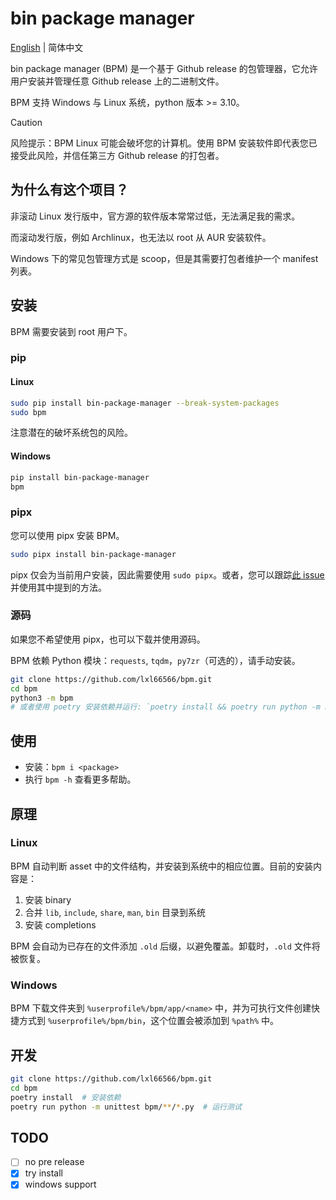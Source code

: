 # bin package manager

[English](../README.md) | 简体中文

bin package manager (BPM) 是一个基于 Github release 的包管理器，它允许用户安装并管理任意 Github release 上的二进制文件。

BPM 支持 Windows 与 Linux 系统，python 版本 >= 3.10。

> [!CAUTION]
> 风险提示：BPM Linux 可能会破坏您的计算机。使用 BPM 安装软件即代表您已接受此风险，并信任第三方 Github release 的打包者。

## 为什么有这个项目？

非滚动 Linux 发行版中，官方源的软件版本常常过低，无法满足我的需求。

而滚动发行版，例如 Archlinux，也无法以 root 从 AUR 安装软件。

Windows 下的常见包管理方式是 scoop，但是其需要打包者维护一个 manifest 列表。

## 安装

BPM 需要安装到 root 用户下。

### pip

#### Linux

```sh
sudo pip install bin-package-manager --break-system-packages
sudo bpm
```

注意潜在的破坏系统包的风险。

#### Windows

```sh
pip install bin-package-manager
bpm
```

### pipx

您可以使用 pipx 安装 BPM。

```sh
sudo pipx install bin-package-manager
```

pipx 仅会为当前用户安装，因此需要使用 `sudo pipx`。或者，您可以跟踪[此 issue](https://github.com/pypa/pipx/issues/754) 并使用其中提到的方法。

### 源码

如果您不希望使用 pipx，也可以下载并使用源码。

BPM 依赖 Python 模块：`requests`, `tqdm`，`py7zr`（可选的），请手动安装。

```sh
git clone https://github.com/lxl66566/bpm.git
cd bpm
python3 -m bpm
# 或者使用 poetry 安装依赖并运行: `poetry install && poetry run python -m bpm`
```

## 使用

- 安装：`bpm i <package>`
- 执行 `bpm -h` 查看更多帮助。

## 原理

### Linux

BPM 自动判断 asset 中的文件结构，并安装到系统中的相应位置。目前的安装内容是：

1. 安装 binary
2. 合并 `lib`, `include`, `share`, `man`, `bin` 目录到系统
3. 安装 completions

BPM 会自动为已存在的文件添加 `.old` 后缀，以避免覆盖。卸载时，`.old` 文件将被恢复。

### Windows

BPM 下载文件夹到 `%userprofile%/bpm/app/<name>` 中，并为可执行文件创建快捷方式到 `%userprofile%/bpm/bin`，这个位置会被添加到 `%path%` 中。

## 开发

```sh
git clone https://github.com/lxl66566/bpm.git
cd bpm
poetry install  # 安装依赖
poetry run python -m unittest bpm/**/*.py  # 运行测试
```

## TODO

- [ ] no pre release
- [x] try install
- [x] windows support
